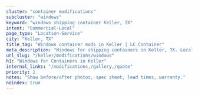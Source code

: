 ```yaml
---
cluster: "container modifications"
subcluster: "windows"
keyword: "windows shipping container Keller, TX"
intent: "Commercial-Local"
page_type: "Location-Service"
city: "Keller, TX"
title_tag: "Windows container mods in Keller | LC Container"
meta_description: "Windows for shipping containers in Keller, TX. Local fabrication & pro install. LC Container — Since 2003. Get a quote."
url_slug: "/keller/modifications/windows"
h1: "Windows for Containers in Keller"
internal_links: "/modifications,/gallery,/quote"
priority: 2
notes: "Show before/after photos, spec sheet, lead times, warranty."
noindex: true
---
```


<!-- TODO: Add unique city/inventory copy, images, and internal links here. -->
